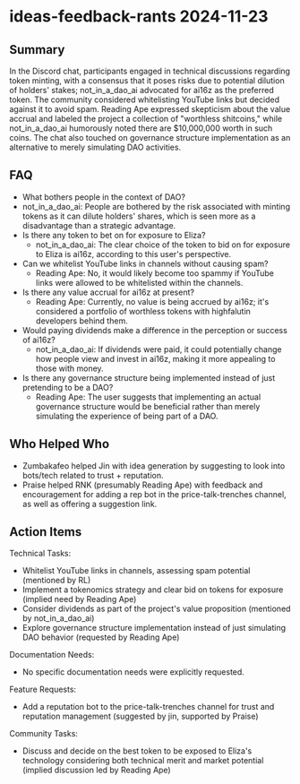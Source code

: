 # ideas-feedback-rants 2024-11-23

## Summary

In the Discord chat, participants engaged in technical discussions regarding token minting, with a consensus that it
poses risks due to potential dilution of holders' stakes; not_in_a_dao_ai advocated for ai16z as the preferred token.
The community considered whitelisting YouTube links but decided against it to avoid spam. Reading Ape expressed
skepticism about the value accrual and labeled the project a collection of "worthless shitcoins," while not_in_a_dao_ai
humorously noted there are $10,000,000 worth in such coins. The chat also touched on governance structure implementation
as an alternative to merely simulating DAO activities.

## FAQ

- What bothers people in the context of DAO?
- not_in_a_dao_ai: People are bothered by the risk associated with minting tokens as it can dilute holders' shares,
  which is seen more as a disadvantage than a strategic advantage.
- Is there any token to bet on for exposure to Eliza?
    - not_in_a_dao_ai: The clear choice of the token to bid on for exposure to Eliza is ai16z, according to this user's
      perspective.
- Can we whitelist YouTube links in channels without causing spam?
    - Reading Ape: No, it would likely become too spammy if YouTube links were allowed to be whitelisted within the
      channels.
- Is there any value accrual for ai16z at present?
    - Reading Ape: Currently, no value is being accrued by ai16z; it's considered a portfolio of worthless tokens with
      highfalutin developers behind them.
- Would paying dividends make a difference in the perception or success of ai16z?
    - not_in_a_dao_ai: If dividends were paid, it could potentially change how people view and invest in ai16z, making
      it more appealing to those with money.
- Is there any governance structure being implemented instead of just pretending to be a DAO?
    - Reading Ape: The user suggests that implementing an actual governance structure would be beneficial rather than
      merely simulating the experience of being part of a DAO.

## Who Helped Who

- Zumbakafeo helped Jin with idea generation by suggesting to look into bots/tech related to trust + reputation.
- Praise helped RNK (presumably Reading Ape) with feedback and encouragement for adding a rep bot in the price-talk-trenches channel, as well as offering a suggestion link.

## Action Items

Technical Tasks:

- Whitelist YouTube links in channels, assessing spam potential (mentioned by RL)
- Implement a tokenomics strategy and clear bid on tokens for exposure (implied need by Reading Ape)
- Consider dividends as part of the project's value proposition (mentioned by not_in_a_dao_ai)
- Explore governance structure implementation instead of just simulating DAO behavior (requested by Reading Ape)

Documentation Needs:

- No specific documentation needs were explicitly requested.

Feature Requests:

- Add a reputation bot to the price-talk-trenches channel for trust and reputation management (suggested by jin,
  supported by Praise)

Community Tasks:

- Discuss and decide on the best token to be exposed to Eliza's technology considering both technical merit and market
  potential (implied discussion led by Reading Ape)
